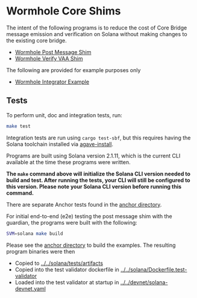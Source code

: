 # Wormhole Core Shims

The intent of the following programs is to reduce the cost of Core Bridge
message emission and verification on Solana without making changes to the
existing core bridge.

- [Wormhole Post Message Shim]
- [Wormhole Verify VAA Shim]

The following are provided for example purposes only

- [Wormhole Integrator Example]

## Tests

To perform unit, doc and integration tests, run:

```sh
make test
```

Integration tests are run using `cargo test-sbf`, but this requires having the
Solana toolchain installed via [agave-install].

Programs are built using Solana version 2.1.11, which is the current CLI
available at the time these programs were written.

**The `make` command above will initialize the Solana CLI version needed to
build and test. After running the tests, your CLI will still be configured to
this version. Please note your Solana CLI version before running this command.**

There are separate Anchor tests found in the [anchor directory].

For initial end-to-end (e2e) testing the post message shim with the guardian,
the programs were built with the following:

```sh
SVM=solana make build
```

Please see the [anchor directory] to build the examples. The resulting program
binaries were then

- Copied to [../../solana/tests/artifacts]
- Copied into the test validator dockerfile in
  [../../solana/Dockerfile.test-validator]
- Loaded into the test validator at startup in [../../devnet/solana-devnet.yaml]

[../../devnet/solana-devnet.yaml]: ../../devnet/solana-devnet.yaml
[../../solana/Dockerfile.test-validator]: ../../solana/Dockerfile.test-validator
[../../solana/tests/artifacts]: ../../solana/tests/artifacts
[agave-install]: https://docs.anza.xyz/cli/install#use-the-solana-install-tool
[anchor directory]: anchor
[Wormhole Integrator Example]: anchor/programs/wormhole-integrator-example/src/lib.rs
[Wormhole Post Message Shim]: programs/wormhole-post-message-shim/README.md
[Wormhole Verify VAA Shim]: programs/wormhole-verify-vaa-shim/README.md
